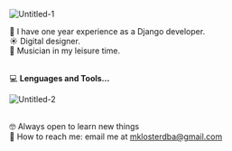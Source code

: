 ![Untitled-1](https://user-images.githubusercontent.com/21125171/115977817-c0c4f780-a551-11eb-804c-d447c614433f.png)


:tangerine:  I have one year experience as a Django developer. <br>
:sunny:  Digital designer.<br>
:snake:  Musician in my leisure time.<br>
<br>


:computer:  **Lenguages and Tools...**

![Untitled-2](https://user-images.githubusercontent.com/21125171/116000018-e17a6500-a5c4-11eb-9798-95367aca1c13.png)
<br>
<br>


:nerd_face: Always open to learn new things <br>
:lemon: How to reach me: email me at mklosterdba@gmail.com
